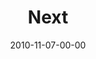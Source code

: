 ---
layout: message
category: message
series: "Game Change"
title: "Next"
date: 2010-11-07-00-00
message_id: 645
program-description: "Game Change&#58; Next (Program)"
program: "http://www.crossroads.net/players/media/hq/11_06-07_10Program.pdf"
program-title: "Game Change: Next (Program)"
video-description: "Brian Tome talks about the opportunity that is before us."
video-title: "Game Change - Next"
video: "https://s3.amazonaws.com/crossroadsvideomessages/gamechange05.mp4"
video-poster: "https://www.crossroads.net/uploadedfiles/gamechange05_still.jpg"
audio-description: "Brian Tome talks about the opportunity that is before us."
audio: "http://s3.amazonaws.com/crossroadsaudiomessages/gamechange05.mp3"
audio-title: "Game Change - Next"
audio-duration: "47:28"
---